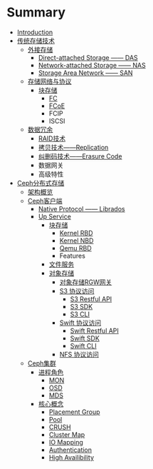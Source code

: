 # Summary

* [Introduction](README.md)
* [传统存储技术](传统存储技术.md)
    * [外接存储](外接存储.md)
        * [Direct-attached Storage —— DAS](direct-attached-storage-——-das.md)
        * [Network-attached Storage —— NAS](network-attached-storage-——-nas.md)
        * [Storage Area Network —— SAN](storage-area-network-——-san.md)
    * [存储网络与协议](网络与协议.md)
        * [块存储](块存储.md)
            * [FC](fc网络.md)
            * [FCoE](fcoe.md)
            * FCIP
            * ISCSI
    * [数据冗余](数据冗余.md)
        * [RAID技术](raid.md)
        * [拷贝技术——Replication](replication.md)
        * [纠删码技术——Erasure Code](纠删码技术——erasure-code.md)
        * 数据网关
        * 高级特性
* [Ceph分布式存储](ceph分布式存储.md)
    * [架构概览](架构概览.md)
    * [Ceph客户端](ceph客户端.md)
        * [Native Protocol —— Librados](base.md)
        * [Up Service](up-service.md)
            * [块存储](块存储.md)
                * [Kernel RBD](kernel-rbd.md)
                * [Kernel NBD](kernel-nbd.md)
                * [Qemu RBD](qemu-rbd.md)
                * Features
            * [文件服务](文件服务.md)
            * [对象存储](对象存储.md)
                * [对象存储RGW网关](对象存储rgw网关.md)
                * [S3 协议访问](aws-s3-访问方式.md)
                    * [S3 Restful API](s3-restful-api.md)
                    * [S3 SDK](s3-sdk.md)
                    * [S3 CLI](s3-cli.md)
                * [Swift 协议访问](swift-协议访问.md)
                    * [Swift Restful API](swift-restful-api.md)
                    * [Swift SDK](swift-sdk.md)
                    * [Swift CLI](swift-cli.md)
                * [NFS 协议访问](nfs-协议访问.md)
    * [Ceph集群](ceph集群.md)
        * [进程角色](daemon角色.md)
            * [MON](mon.md)
            * [OSD](osd.md)
            * [MDS](mds.md)
        * [核心概念](核心概念.md)
            * [Placement Group](placement-group.md)
            * [Pool](pool.md)
            * [CRUSH](crush.md)
            * [Cluster Map](cluster-map.md)
            * [IO Mapping](io-mapping.md)
            * [Authentication](authentication.md)
            * [High Availibility](high-availibility.md)

